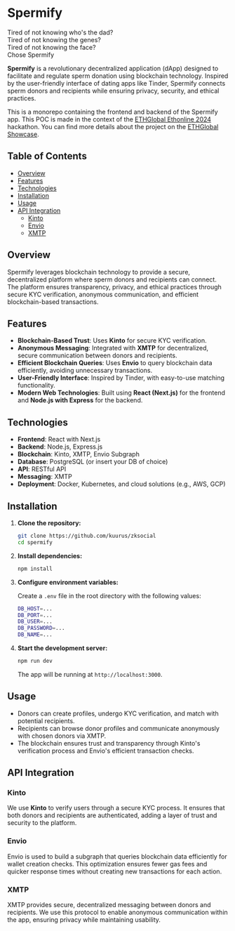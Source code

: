 # Spermify

Tired of not knowing who's the dad?  
Tired of not knowing the genes?  
Tired of not knowing the face?  
Chose Spermify  

**Spermify** is a revolutionary decentralized application (dApp) designed to facilitate and regulate sperm donation using blockchain technology. Inspired by the user-friendly interface of dating apps like Tinder, Spermify connects sperm donors and recipients while ensuring privacy, security, and ethical practices.

This is a monorepo containing the frontend and backend of the Spermify app. This POC is made in the context of the [ETHGlobal Ethonline 2024](https://ethglobal.com/events/ethonline2024) hackathon. You can find more details about the project on the [ETHGlobal Showcase](https://ethglobal.com/showcase/spermify-7s9jk).

## Table of Contents

- [Overview](#overview)
- [Features](#features)
- [Technologies](#technologies)
- [Installation](#installation)
- [Usage](#usage)
- [API Integration](#api-integration)
  - [Kinto](#kinto)
  - [Envio](#envio)
  - [XMTP](#xmtp)

## Overview

Spermify leverages blockchain technology to provide a secure, decentralized platform where sperm donors and recipients can connect. The platform ensures transparency, privacy, and ethical practices through secure KYC verification, anonymous communication, and efficient blockchain-based transactions.

## Features

- **Blockchain-Based Trust**: Uses **Kinto** for secure KYC verification.
- **Anonymous Messaging**: Integrated with **XMTP** for decentralized, secure communication between donors and recipients.
- **Efficient Blockchain Queries**: Uses **Envio** to query blockchain data efficiently, avoiding unnecessary transactions.
- **User-Friendly Interface**: Inspired by Tinder, with easy-to-use matching functionality.
- **Modern Web Technologies**: Built using **React (Next.js)** for the frontend and **Node.js with Express** for the backend.

## Technologies

- **Frontend**: React with Next.js
- **Backend**: Node.js, Express.js
- **Blockchain**: Kinto, XMTP, Envio Subgraph
- **Database**: PostgreSQL (or insert your DB of choice)
- **API**: RESTful API
- **Messaging**: XMTP
- **Deployment**: Docker, Kubernetes, and cloud solutions (e.g., AWS, GCP)

## Installation

1. **Clone the repository:**

    ```bash
    git clone https://github.com/kuurus/zksocial
    cd spermify
    ```

2. **Install dependencies:**

    ```bash
    npm install
    ```

3. **Configure environment variables:**

   Create a `.env` file in the root directory with the following values:

    ```bash
    DB_HOST=...
    DB_PORT=...
    DB_USER=...
    DB_PASSWORD=...
    DB_NAME=...
    ```

4. **Start the development server:**

    ```bash
    npm run dev
    ```

    The app will be running at `http://localhost:3000`.

## Usage

- Donors can create profiles, undergo KYC verification, and match with potential recipients.
- Recipients can browse donor profiles and communicate anonymously with chosen donors via XMTP.
- The blockchain ensures trust and transparency through Kinto's verification process and Envio's efficient transaction checks.

## API Integration

### Kinto

We use **Kinto** to verify users through a secure KYC process. It ensures that both donors and recipients are authenticated, adding a layer of trust and security to the platform.

### Envio

Envio is used to build a subgraph that queries blockchain data efficiently for wallet creation checks. This optimization ensures fewer gas fees and quicker response times without creating new transactions for each action.

### XMTP

XMTP provides secure, decentralized messaging between donors and recipients. We use this protocol to enable anonymous communication within the app, ensuring privacy while maintaining usability.
